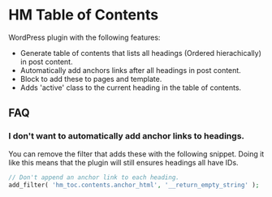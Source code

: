 # HM Table of Contents

WordPress plugin with the following features:

* Generate table of contents that lists all headings (Ordered hierachically) in post content.
* Automatically add anchors links after all headings in post content.
* Block to add these to pages and template.
* Adds 'active' class to the current heading in the table of contents.

## FAQ

### I don't want to automatically add anchor links to headings.

You can remove the filter that adds these with the following snippet. Doing it like this means that the plugin will still ensures headings all have IDs.

```php
// Don't append an anchor link to each heading.
add_filter( 'hm_toc.contents.anchor_html', '__return_empty_string' );
```
